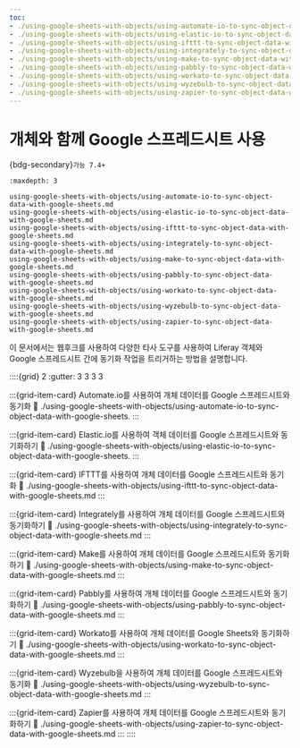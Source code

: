 ```yaml
---
toc:
- ./using-google-sheets-with-objects/using-automate-io-to-sync-object-data-with-google-sheets.md
- ./using-google-sheets-with-objects/using-elastic-io-to-sync-object-data-with-google-sheets.md
- ./using-google-sheets-with-objects/using-ifttt-to-sync-object-data-with-google-sheets.md
- ./using-google-sheets-with-objects/using-integrately-to-sync-object-data-with-google-sheets.md
- ./using-google-sheets-with-objects/using-make-to-sync-object-data-with-google-sheets.md
- ./using-google-sheets-with-objects/using-pabbly-to-sync-object-data-with-google-sheets.md
- ./using-google-sheets-with-objects/using-workato-to-sync-object-data-with-google-sheets.md
- ./using-google-sheets-with-objects/using-wyzebulb-to-sync-object-data-with-google-sheets.md
- ./using-google-sheets-with-objects/using-zapier-to-sync-object-data-with-google-sheets.md
---
```

# 개체와 함께 Google 스프레드시트 사용

{bdg-secondary}`가능 7.4+`

```{toctree}
:maxdepth: 3

using-google-sheets-with-objects/using-automate-io-to-sync-object-data-with-google-sheets.md
using-google-sheets-with-objects/using-elastic-io-to-sync-object-data-with-google-sheets.md
using-google-sheets-with-objects/using-ifttt-to-sync-object-data-with-google-sheets.md
using-google-sheets-with-objects/using-integrately-to-sync-object-data-with-google-sheets.md
using-google-sheets-with-objects/using-make-to-sync-object-data-with-google-sheets.md
using-google-sheets-with-objects/using-pabbly-to-sync-object-data-with-google-sheets.md
using-google-sheets-with-objects/using-workato-to-sync-object-data-with-google-sheets.md
using-google-sheets-with-objects/using-wyzebulb-to-sync-object-data-with-google-sheets.md
using-google-sheets-with-objects/using-zapier-to-sync-object-data-with-google-sheets.md
```

이 문서에서는 웹후크를 사용하여 다양한 타사 도구를 사용하여 Liferay 객체와 Google 스프레드시트 간에 동기화 작업을 트리거하는 방법을 설명합니다.

::::{grid} 2
:gutter: 3 3 3 3

:::{grid-item-card} Automate.io를 사용하여 개체 데이터를 Google 스프레드시트와 동기화
:link: ./using-google-sheets-with-objects/using-automate-io-to-sync-object-data-with-google-sheets.
:::

:::{grid-item-card} Elastic.io를 사용하여 객체 데이터를 Google 스프레드시트와 동기화하기
:link: ./using-google-sheets-with-objects/using-elastic-io-to-sync-object-data-with-google-sheets.
:::

:::{grid-item-card} IFTTT를 사용하여 개체 데이터를 Google 스프레드시트와 동기화
:link: ./using-google-sheets-with-objects/using-ifttt-to-sync-object-data-with-google-sheets.md
:::

:::{grid-item-card} Integrately를 사용하여 개체 데이터를 Google 스프레드시트와 동기화하기
:link: ./using-google-sheets-with-objects/using-integrately-to-sync-object-data-with-google-sheets.md 
:::

:::{grid-item-card} Make를 사용하여 개체 데이터를 Google 스프레드시트와 동기화하기
:link: ./using-google-sheets-with-objects/using-make-to-sync-object-data-with-google-sheets.md
:::

:::{grid-item-card} Pabbly를 사용하여 개체 데이터를 Google 스프레드시트와 동기화하기
:link: ./using-google-sheets-with-objects/using-pabbly-to-sync-object-data-with-google-sheets.md
:::

:::{grid-item-card} Workato를 사용하여 개체 데이터를 Google Sheets와 동기화하기
:link: ./using-google-sheets-with-objects/using-workato-to-sync-object-data-with-google-sheets.md
:::

:::{grid-item-card} Wyzebulb을 사용하여 개체 데이터를 Google 스프레드시트와 동기화
:link: ./using-google-sheets-with-objects/using-wyzebulb-to-sync-object-data-with-google-sheets.md
:::

:::{grid-item-card} Zapier를 사용하여 개체 데이터를 Google 스프레드시트와 동기화하기
:link: ./using-google-sheets-with-objects/using-zapier-to-sync-object-data-with-google-sheets.md
:::
::::